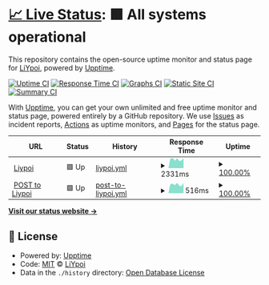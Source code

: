 # [📈 Live Status](https://LiYpoi.github.io/Upptime): <!--live status--> **🟩 All systems operational**

This repository contains the open-source uptime monitor and status page for [LiYpoi](https://www.liypoi.top/), powered by [Upptime](https://github.com/upptime/upptime).

[![Uptime CI](https://github.com/LiYpoi/Upptime/workflows/Uptime%20CI/badge.svg)](https://github.com/LiYpoi/Upptime/actions?query=workflow%3A%22Uptime+CI%22)
[![Response Time CI](https://github.com/LiYpoi/Upptime/workflows/Response%20Time%20CI/badge.svg)](https://github.com/LiYpoi/Upptime/actions?query=workflow%3A%22Response+Time+CI%22)
[![Graphs CI](https://github.com/LiYpoi/Upptime/workflows/Graphs%20CI/badge.svg)](https://github.com/LiYpoi/Upptime/actions?query=workflow%3A%22Graphs+CI%22)
[![Static Site CI](https://github.com/LiYpoi/Upptime/workflows/Static%20Site%20CI/badge.svg)](https://github.com/LiYpoi/Upptime/actions?query=workflow%3A%22Static+Site+CI%22)
[![Summary CI](https://github.com/LiYpoi/Upptime/workflows/Summary%20CI/badge.svg)](https://github.com/LiYpoi/Upptime/actions?query=workflow%3A%22Summary+CI%22)

With [Upptime](https://upptime.js.org), you can get your own unlimited and free uptime monitor and status page, powered entirely by a GitHub repository. We use [Issues](https://github.com/LiYpoi/Upptime/issues) as incident reports, [Actions](https://github.com/LiYpoi/Upptime/actions) as uptime monitors, and [Pages](https://LiYpoi.github.io/Upptime) for the status page.

<!--start: status pages-->
<!-- This summary is generated by Upptime (https://github.com/upptime/upptime) -->
<!-- Do not edit this manually, your changes will be overwritten -->
<!-- prettier-ignore -->
| URL | Status | History | Response Time | Uptime |
| --- | ------ | ------- | ------------- | ------ |
| <img alt="" src="https://icons.duckduckgo.com/ip3/www.liypoi.top.ico" height="13"> [Liypoi](https://www.liypoi.top) | 🟩 Up | [liypoi.yml](https://github.com/LiYpoi/Upptime/commits/HEAD/history/liypoi.yml) | <details><summary><img alt="Response time graph" src="./graphs/liypoi/response-time-week.png" height="20"> 2331ms</summary><br><a href="https://LiYpoi.github.io/Upptime/history/liypoi"><img alt="Response time 2304" src="https://img.shields.io/endpoint?url=https%3A%2F%2Fraw.githubusercontent.com%2FLiYpoi%2FUpptime%2FHEAD%2Fapi%2Fliypoi%2Fresponse-time.json"></a><br><a href="https://LiYpoi.github.io/Upptime/history/liypoi"><img alt="24-hour response time 6042" src="https://img.shields.io/endpoint?url=https%3A%2F%2Fraw.githubusercontent.com%2FLiYpoi%2FUpptime%2FHEAD%2Fapi%2Fliypoi%2Fresponse-time-day.json"></a><br><a href="https://LiYpoi.github.io/Upptime/history/liypoi"><img alt="7-day response time 2331" src="https://img.shields.io/endpoint?url=https%3A%2F%2Fraw.githubusercontent.com%2FLiYpoi%2FUpptime%2FHEAD%2Fapi%2Fliypoi%2Fresponse-time-week.json"></a><br><a href="https://LiYpoi.github.io/Upptime/history/liypoi"><img alt="30-day response time 2380" src="https://img.shields.io/endpoint?url=https%3A%2F%2Fraw.githubusercontent.com%2FLiYpoi%2FUpptime%2FHEAD%2Fapi%2Fliypoi%2Fresponse-time-month.json"></a><br><a href="https://LiYpoi.github.io/Upptime/history/liypoi"><img alt="1-year response time 2304" src="https://img.shields.io/endpoint?url=https%3A%2F%2Fraw.githubusercontent.com%2FLiYpoi%2FUpptime%2FHEAD%2Fapi%2Fliypoi%2Fresponse-time-year.json"></a></details> | <details><summary><a href="https://LiYpoi.github.io/Upptime/history/liypoi">100.00%</a></summary><a href="https://LiYpoi.github.io/Upptime/history/liypoi"><img alt="All-time uptime 99.81%" src="https://img.shields.io/endpoint?url=https%3A%2F%2Fraw.githubusercontent.com%2FLiYpoi%2FUpptime%2FHEAD%2Fapi%2Fliypoi%2Fuptime.json"></a><br><a href="https://LiYpoi.github.io/Upptime/history/liypoi"><img alt="24-hour uptime 100.00%" src="https://img.shields.io/endpoint?url=https%3A%2F%2Fraw.githubusercontent.com%2FLiYpoi%2FUpptime%2FHEAD%2Fapi%2Fliypoi%2Fuptime-day.json"></a><br><a href="https://LiYpoi.github.io/Upptime/history/liypoi"><img alt="7-day uptime 100.00%" src="https://img.shields.io/endpoint?url=https%3A%2F%2Fraw.githubusercontent.com%2FLiYpoi%2FUpptime%2FHEAD%2Fapi%2Fliypoi%2Fuptime-week.json"></a><br><a href="https://LiYpoi.github.io/Upptime/history/liypoi"><img alt="30-day uptime 99.77%" src="https://img.shields.io/endpoint?url=https%3A%2F%2Fraw.githubusercontent.com%2FLiYpoi%2FUpptime%2FHEAD%2Fapi%2Fliypoi%2Fuptime-month.json"></a><br><a href="https://LiYpoi.github.io/Upptime/history/liypoi"><img alt="1-year uptime 99.81%" src="https://img.shields.io/endpoint?url=https%3A%2F%2Fraw.githubusercontent.com%2FLiYpoi%2FUpptime%2FHEAD%2Fapi%2Fliypoi%2Fuptime-year.json"></a></details>
| <img alt="" src="https://icons.duckduckgo.com/ip3/www.liypoi.top.ico" height="13"> [POST to Liypoi](https://www.liypoi.top) | 🟩 Up | [post-to-liypoi.yml](https://github.com/LiYpoi/Upptime/commits/HEAD/history/post-to-liypoi.yml) | <details><summary><img alt="Response time graph" src="./graphs/post-to-liypoi/response-time-week.png" height="20"> 516ms</summary><br><a href="https://LiYpoi.github.io/Upptime/history/post-to-liypoi"><img alt="Response time 594" src="https://img.shields.io/endpoint?url=https%3A%2F%2Fraw.githubusercontent.com%2FLiYpoi%2FUpptime%2FHEAD%2Fapi%2Fpost-to-liypoi%2Fresponse-time.json"></a><br><a href="https://LiYpoi.github.io/Upptime/history/post-to-liypoi"><img alt="24-hour response time 515" src="https://img.shields.io/endpoint?url=https%3A%2F%2Fraw.githubusercontent.com%2FLiYpoi%2FUpptime%2FHEAD%2Fapi%2Fpost-to-liypoi%2Fresponse-time-day.json"></a><br><a href="https://LiYpoi.github.io/Upptime/history/post-to-liypoi"><img alt="7-day response time 516" src="https://img.shields.io/endpoint?url=https%3A%2F%2Fraw.githubusercontent.com%2FLiYpoi%2FUpptime%2FHEAD%2Fapi%2Fpost-to-liypoi%2Fresponse-time-week.json"></a><br><a href="https://LiYpoi.github.io/Upptime/history/post-to-liypoi"><img alt="30-day response time 614" src="https://img.shields.io/endpoint?url=https%3A%2F%2Fraw.githubusercontent.com%2FLiYpoi%2FUpptime%2FHEAD%2Fapi%2Fpost-to-liypoi%2Fresponse-time-month.json"></a><br><a href="https://LiYpoi.github.io/Upptime/history/post-to-liypoi"><img alt="1-year response time 594" src="https://img.shields.io/endpoint?url=https%3A%2F%2Fraw.githubusercontent.com%2FLiYpoi%2FUpptime%2FHEAD%2Fapi%2Fpost-to-liypoi%2Fresponse-time-year.json"></a></details> | <details><summary><a href="https://LiYpoi.github.io/Upptime/history/post-to-liypoi">100.00%</a></summary><a href="https://LiYpoi.github.io/Upptime/history/post-to-liypoi"><img alt="All-time uptime 99.86%" src="https://img.shields.io/endpoint?url=https%3A%2F%2Fraw.githubusercontent.com%2FLiYpoi%2FUpptime%2FHEAD%2Fapi%2Fpost-to-liypoi%2Fuptime.json"></a><br><a href="https://LiYpoi.github.io/Upptime/history/post-to-liypoi"><img alt="24-hour uptime 100.00%" src="https://img.shields.io/endpoint?url=https%3A%2F%2Fraw.githubusercontent.com%2FLiYpoi%2FUpptime%2FHEAD%2Fapi%2Fpost-to-liypoi%2Fuptime-day.json"></a><br><a href="https://LiYpoi.github.io/Upptime/history/post-to-liypoi"><img alt="7-day uptime 100.00%" src="https://img.shields.io/endpoint?url=https%3A%2F%2Fraw.githubusercontent.com%2FLiYpoi%2FUpptime%2FHEAD%2Fapi%2Fpost-to-liypoi%2Fuptime-week.json"></a><br><a href="https://LiYpoi.github.io/Upptime/history/post-to-liypoi"><img alt="30-day uptime 99.77%" src="https://img.shields.io/endpoint?url=https%3A%2F%2Fraw.githubusercontent.com%2FLiYpoi%2FUpptime%2FHEAD%2Fapi%2Fpost-to-liypoi%2Fuptime-month.json"></a><br><a href="https://LiYpoi.github.io/Upptime/history/post-to-liypoi"><img alt="1-year uptime 99.86%" src="https://img.shields.io/endpoint?url=https%3A%2F%2Fraw.githubusercontent.com%2FLiYpoi%2FUpptime%2FHEAD%2Fapi%2Fpost-to-liypoi%2Fuptime-year.json"></a></details>

<!--end: status pages-->

[**Visit our status website →**](https://LiYpoi.github.io/Upptime)

## 📄 License

- Powered by: [Upptime](https://github.com/upptime/upptime)
- Code: [MIT](./LICENSE) © [LiYpoi](https://www.liypoi.top/)
- Data in the `./history` directory: [Open Database License](https://opendatacommons.org/licenses/odbl/1-0/)
